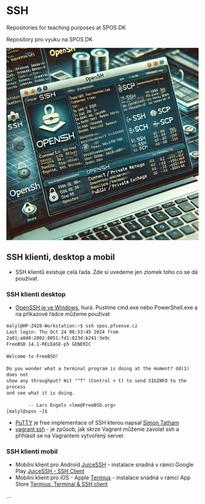 # SSH
Repositories for teaching purposes at SPOS DK

Repository pro vyuku na SPOS DK

![SSH OSY AI](../../Images/osy-ssh4.png)

## SSH klienti, desktop a mobil

- SSH klientů existuje celá řada. Zde si uvedeme jen zlomek toho co se dá používat.

### SSH klienti desktop

- [OpenSSH je ve Windows](https://learn.microsoft.com/en-us/windows-server/administration/openssh/openssh-overview), hurá. Pustíme cmd.exe nebo PowerShell.exe a na příkazové řádce můžeme používat 

```console
malyl@HP-Z420-Workstation:~$ ssh spos.pfsense.cz
Last login: Thu Oct 24 08:53:45 2024 from 2a01:a040:2002:8051:fd1:823d:b241:3e9c
FreeBSD 14.1-RELEASE-p5 GENERIC

Welcome to FreeBSD!

Do you wonder what a terminal program is doing at the moment? dd(1) does not
show any throughput? Hit "^T" (Control + t) to send SIGINFO to the process
and see what it is doing.

		-- Lars Engels <lme@FreeBSD.org>
[malyl@spos ~]$
```

- [PuTTY](https://www.chiark.greenend.org.uk/~sgtatham/putty/) je free implementace of SSH kterou napsal [Simon Tatham](https://www.chiark.greenend.org.uk/~sgtatham/)
- [vagrant ssh](https://developer.hashicorp.com/vagrant/docs/cli/ssh) - je způsob, jak skrze Vagrant můžeme zavolat ssh a přihlásit se na Vagrantem vytvořený server.

### SSH klienti mobil

- Mobilní klient pro Android [JuiceSSH](https://juicessh.com/) - instalace snadná v rámci Google Play [JuiceSSH - SSH Client](https://play.google.com/store/apps/details?id=com.sonelli.juicessh)
- Mobilni klient pro iOS - Apple [Termius](https://termius.com/free-ssh-client-for-iphone) - instalace snadná v rámci App Store [Termius: Terminal & SSH client ](https://apps.apple.com/us/app/termius-terminal-ssh-client/id549039908)

...
